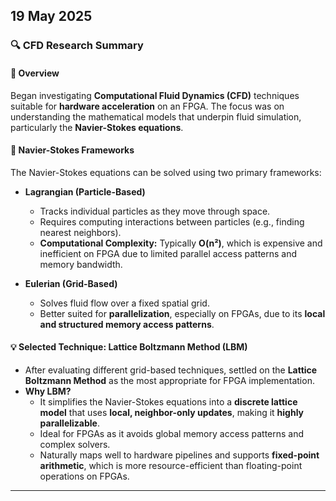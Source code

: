 ## 19 May 2025

### 🔍 CFD Research Summary

#### 📘 Overview
Began investigating **Computational Fluid Dynamics (CFD)** techniques suitable for **hardware acceleration** on an FPGA. The focus was on understanding the mathematical models that underpin fluid simulation, particularly the **Navier-Stokes equations**.

#### 🌊 Navier-Stokes Frameworks
The Navier-Stokes equations can be solved using two primary frameworks:

- **Lagrangian (Particle-Based)**  
  - Tracks individual particles as they move through space.
  - Requires computing interactions between particles (e.g., finding nearest neighbors).
  - **Computational Complexity:** Typically **O(n²)**, which is expensive and inefficient on FPGA due to limited parallel access patterns and memory bandwidth.

- **Eulerian (Grid-Based)**  
  - Solves fluid flow over a fixed spatial grid.
  - Better suited for **parallelization**, especially on FPGAs, due to its **local and structured memory access patterns**.

#### 💡 Selected Technique: Lattice Boltzmann Method (LBM)
- After evaluating different grid-based techniques, settled on the **Lattice Boltzmann Method** as the most appropriate for FPGA implementation.
- **Why LBM?**
  - It simplifies the Navier-Stokes equations into a **discrete lattice model** that uses **local, neighbor-only updates**, making it **highly parallelizable**.
  - Ideal for FPGAs as it avoids global memory access patterns and complex solvers.
  - Naturally maps well to hardware pipelines and supports **fixed-point arithmetic**, which is more resource-efficient than floating-point operations on FPGAs.

---

